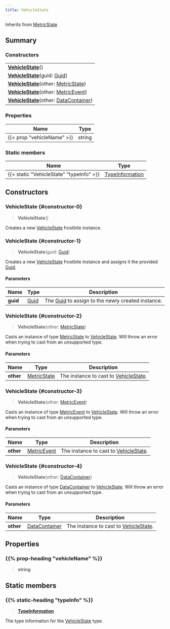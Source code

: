 ```yaml
---
title: VehicleState
---
```


Inherits from [MetricState](/vext/ref/fb/metricstate)

## Summary

### Constructors

|  |
| --- |
| **[VehicleState](#constructor-0)**() |
| **[VehicleState](#constructor-1)**(guid: [Guid](/vext/ref/shared/type/guid)) |
| **[VehicleState](#constructor-2)**(other: [MetricState](/vext/ref/fb/metricstate)) |
| **[VehicleState](#constructor-3)**(other: [MetricEvent](/vext/ref/fb/metricevent)) |
| **[VehicleState](#constructor-4)**(other: [DataContainer](/vext/ref/shared/type/datacontainer)) |

### Properties

| Name | Type |
| ---- | ---- |
| {{< prop "vehicleName" >}} | string |

### Static members

| Name | Type |
| ---- | ---- |
| {{< static "VehicleState" "typeInfo" >}} | [TypeInformation](/vext/ref/shared/type/typeinformation) |

## Constructors

### VehicleState {#constructor-0}

> **VehicleState**()

Creates a new [VehicleState](/vext/ref/fb/vehiclestate) frostbite instance.

### VehicleState {#constructor-1}

> **VehicleState**(guid: [Guid](/vext/ref/shared/type/guid))

Creates a new [VehicleState](/vext/ref/fb/vehiclestate) frostbite instance and assigns it the provided [Guid](/vext/ref/shared/type/guid).

#### Parameters

| Name | Type | Description |
| ---- | ---- | ----------- |
| **guid** | [Guid](/vext/ref/shared/type/guid) | The [Guid](/vext/ref/shared/type/guid) to assign to the newly created instance. |

### VehicleState {#constructor-2}

> **VehicleState**(other: [MetricState](/vext/ref/fb/metricstate))

Casts an instance of type [MetricState](/vext/ref/fb/metricstate) to [VehicleState](/vext/ref/fb/vehiclestate). Will throw an error when trying to cast from an unsupported type.

#### Parameters

| Name | Type | Description |
| ---- | ---- | ----------- |
| **other** | [MetricState](/vext/ref/fb/metricstate) | The instance to cast to [VehicleState](/vext/ref/fb/vehiclestate). |

### VehicleState {#constructor-3}

> **VehicleState**(other: [MetricEvent](/vext/ref/fb/metricevent))

Casts an instance of type [MetricEvent](/vext/ref/fb/metricevent) to [VehicleState](/vext/ref/fb/vehiclestate). Will throw an error when trying to cast from an unsupported type.

#### Parameters

| Name | Type | Description |
| ---- | ---- | ----------- |
| **other** | [MetricEvent](/vext/ref/fb/metricevent) | The instance to cast to [VehicleState](/vext/ref/fb/vehiclestate). |

### VehicleState {#constructor-4}

> **VehicleState**(other: [DataContainer](/vext/ref/shared/type/datacontainer))

Casts an instance of type [DataContainer](/vext/ref/shared/type/datacontainer) to [VehicleState](/vext/ref/fb/vehiclestate). Will throw an error when trying to cast from an unsupported type.

#### Parameters

| Name | Type | Description |
| ---- | ---- | ----------- |
| **other** | [DataContainer](/vext/ref/shared/type/datacontainer) | The instance to cast to [VehicleState](/vext/ref/fb/vehiclestate). |

## Properties

### {{% prop-heading "vehicleName" %}}

> **string**

## Static members

### {{% static-heading "typeInfo" %}}

> **[TypeInformation](/vext/ref/shared/type/typeinformation)**

The type information for the [VehicleState](/vext/ref/fb/vehiclestate) type.

